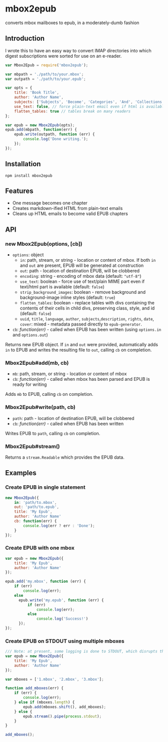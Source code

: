# mbox2epub
converts mbox mailboxes to epub, in a moderately-dumb fashion

## Introduction
I wrote this to have an easy way to convert IMAP directories
into which digest subscriptions were sorted for use on an 
e-reader.  

```javascript
var Mbox2Epub = require('mbox2epub');

var mbpath = './path/to/your.mbox';
var outpath = './path/to/your.epub';

var opts = {
	title: 'Book Title',
	author: 'Author Name',
	subjects: ['Subjects', 'Become', 'Categories', 'And', 'Collections'],
	use_text: false, // force plain-text email even if html is available
	flatten_tables: true // tables break on many readers
};

var epub = new Mbox2Epub(opts);
epub.add(mbpath, function(err) {
	epub.write(outpath, function (err) {
		console.log('Done writing.');
	});
});
```

## Installation
`npm install mbox2epub`

## Features
* One message becomes one chapter
* Creates markdown-ified HTML from plain-text emails
* Cleans up HTML emails to become valid EPUB chapters

## API

### new Mbox2Epub(options, [cb])
* `options`: object
  * `in`: path, stream, or string - location or content of mbox. If both `in` and `out` are present, EPUB will be generated at construction
  * `out`: path - location of destination EPUB, will be clobbered
  * `encoding`: string - encoding of mbox data (default: `"utf-8"`)
  * `use_text`: boolean - force use of text/plain MIME part even if text/html part is available (default: `false`)
  * `strip_background_images`: boolean - remove background and background-image inline styles (default: `true`)
  * `flatten_tables`: boolean - replace tables with divs containing the contents of their cells in child divs, preserving class, style, and id (default: `false`)
  * `uuid`, `title`, `language`, `author`, `subjects`,`description`, `rights`, `date`, `cover`: mixed - metadata passed directly to `epub-generator`.
* `cb`: _function(err)_ - called when EPUB has been written (using `options.in` and `options.out`)

Returns new EPUB object. If `in` and `out` were provided, automatically adds `in` to EPUB and writes the resulting file to `out`, calling `cb` on completion.

### Mbox2Epub#add(mb, cb)
* `mb`: path, stream, or string - location or content of mbox
* `cb`: _function(err)_ - called when mbox has been parsed and EPUB is ready for writing

Adds `mb` to EPUB, calling `cb` on completion.

### Mbox2Epub#write(path, cb)
* `path`: path - location of destination EPUB, will be clobbered
* `cb`: _function(err)_ - called when EPUB has been written

Writes EPUB to `path`, calling `cb` on completion.

### Mbox2Epub#stream()
Returns a `stream.Readable` which provides the EPUB data.

## Examples

### Create EPUB in single statement
```javascript
new Mbox2Epub({
	in: 'path/to.mbox',
    out: 'path/to.epub',
    title: 'My Epub',
    author: 'Author Name'
    cb: function(err) {
    	console.log(err ? err : 'Done');
    }
});
```

### Create EPUB with one mbox
```javascript
var epub = new Mbox2Epub({
	title: 'My Epub',
    author: 'Author Name'
});

epub.add('my.mbox', function (err) {
	if (err)
    	console.log(err);
    else
      epub.write('my.epub', function (err) {
          if (err)
              console.log(err);
          else
              console.log('Success!')
      });
});
```

### Create EPUB on STDOUT using multiple mboxes
```javascript
/// Note: at present, some logging is done to STDOUT, which disrupts this use-case
var epub = new Mbox2Epub({
	title: 'My Epub',
    author: 'Author Name'
});

var mboxes = ['1.mbox', '2.mbox', '3.mbox'];

function add_mboxes(err) {
	if (err) {
    	console.log(err);
    } else if (mboxes.length) {
		epub.add(mboxes.shift(), add_mboxes);
    } else {
		epub.stream().pipe(process.stdout);
    }    
}

add_mboxes();

```













